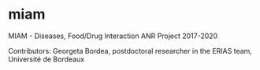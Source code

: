 # miam
MIAM - Diseases, Food/Drug Interaction ANR Project 2017-2020

Contributors:
Georgeta Bordea, postdoctoral researcher in the ERIAS team, Université de Bordeaux
